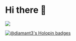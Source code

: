 # Hi there 👋

<img src="https://github-readme-stats.vercel.app/api/top-langs?username=diamant3&layout=compact&card_width=320&langs_count=10&theme=dracula&hide_border=true&order=2" />

[![@diamant3's Holopin badges](https://holopin.me/diamant3)](https://holopin.io/@diamant3)

